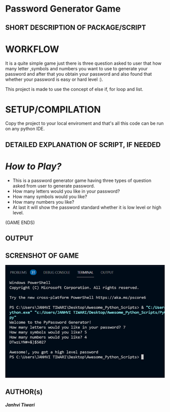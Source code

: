 # Password Generator Game

## SHORT DESCRIPTION OF PACKAGE/SCRIPT
# WORKFLOW
It is a quite simple game just there is three question asked to user that how many letter ,symbols and numbers you want to use to generate your password and after that you obtain your password and also found that whether your password is easy or hard level :).

This project is made to use the concept of else if, for loop and list.


# SETUP/COMPILATION
Copy the project to your local enviroment and that's all this code can be run on any python IDE.


## DETAILED EXPLANATION OF SCRIPT, IF NEEDED

# _How to Play?_
- This is a password generator game having three types of question asked from user to generate password. 
- How many letters would you like in your password?
- How many symbols would you like?
- How many numbers you like?
- At last it will show the password standard whether it is low level or high level.

(GAME ENDS)


## OUTPUT

## SCRENSHOT OF GAME
![Game Image](./Images/screenshot.png)

## AUTHOR(s)

#### _Janhvi Tiwari_
